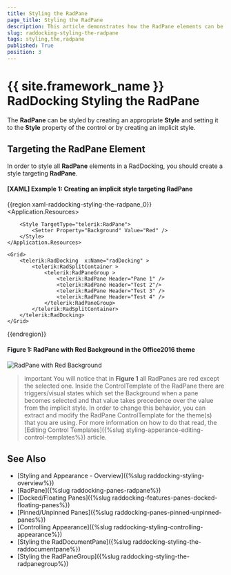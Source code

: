 ```yaml
---
title: Styling the RadPane
page_title: Styling the RadPane
description: This article demonstrates how the RadPane elements can be styled.
slug: raddocking-styling-the-radpane
tags: styling,the,radpane
published: True
position: 3
---
```


# {{ site.framework_name }} RadDocking Styling the RadPane

The __RadPane__ can be styled by creating an appropriate __Style__ and setting it to the __Style__ property of the control or by creating an implicit style.

## Targeting the RadPane Element

In order to style all __RadPane__ elements in a RadDocking, you should create a style targeting __RadPane__.

#### __[XAML] Example 1: Creating an implicit style targeting RadPane__

{{region xaml-raddocking-styling-the-radpane_0}}
	<Application.Resources>
		<!-- If you are using the NoXaml binaries, you will have to base the style on the default one for the theme like so: 
		<Style TargetType="telerik:RadPane" BasedOn="{StaticResource RadPaneStyle}">-->

		<Style TargetType="telerik:RadPane">
			<Setter Property="Background" Value="Red" />
		</Style>
	</Application.Resources>

	<Grid>
        <telerik:RadDocking  x:Name="radDocking" >
            <telerik:RadSplitContainer >
                <telerik:RadPaneGroup >
                    <telerik:RadPane Header="Pane 1" />
                    <telerik:RadPane Header="Test 2"/>
                    <telerik:RadPane Header="Test 3" />
                    <telerik:RadPane Header="Test 4" />
                </telerik:RadPaneGroup>
            </telerik:RadSplitContainer>
        </telerik:RadDocking>
    </Grid>
{{endregion}}

#### __Figure 1: RadPane with Red Background in the Office2016 theme__
![RadPane with Red Background](images/RadDocking_RadPane_Styling.png)

>important You will notice that in __Figure 1__ all RadPanes are red except the selected one. Inside the ControlTemplate of the RadPane there are triggers/visual states which set the Background when a pane becomes selected and that value takes precedence over the value from the implicit style. In order to change this behavior, you can extract and modify the RadPane ControlTemplate for the theme(s) that you are using. For more information on how to do that read, the [Editing Control Templates]({%slug styling-apperance-editing-control-templates%}) article.

## See Also

 * [Styling and Appearance - Overview]({%slug raddocking-styling-overview%})
 * [RadPane]({%slug raddocking-panes-radpane%})
 * [Docked/Floating Panes]({%slug raddocking-features-panes-docked-floating-panes%})
 * [Pinned/Unpinned Panes]({%slug raddocking-panes-pinned-unpinned-panes%})
 * [Controlling Appearance]({%slug raddocking-styling-controlling-appearance%})
 * [Styling the RadDocumentPane]({%slug raddocking-styling-the-raddocumentpane%})
 * [Styling the RadPaneGroup]({%slug raddocking-styling-the-radpanegroup%})

